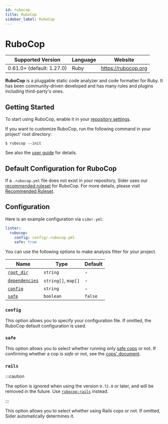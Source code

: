 ```yaml
---
id: rubocop
title: RuboCop
sidebar_label: RuboCop
---
```


# RuboCop

| Supported Version         | Language | Website             |
| ------------------------- | -------- | ------------------- |
| 0.61.0+ (default: 1.27.0) | Ruby     | https://rubocop.org |

**RuboCop** is a pluggable static code analyzer and code formatter for Ruby.
It has been community-driven developed and has many rules and plugins including third-party's ones.

## Getting Started

To start using RuboCop, enable it in your [repository settings](../../getting-started/repository-settings.md).

If you want to customize RuboCop, run the following command in your project' root directory:

```console
$ rubocop --init
```

See also the [user guide](https://docs.rubocop.org/rubocop/usage/basic_usage) for details.

## Default Configuration for RuboCop

If a `.rubocop.yml` file does not exist in your repository,
Sider uses our [recommended ruleset](https://github.com/sider/runners/blob/HEAD/images/rubocop/sider_recommended_rubocop.yml) for RuboCop.
For more details, please visit [Recommended Ruleset](../../getting-started/recommended-rules.md).

## Configuration

Here is an example configuration via `sider.yml`:

```yaml
linter:
  rubocop:
    config: config/.rubocop.yml
    safe: true
```

You can use the following options to make analysis fitter for your project.

| Name                                                                                          | Type                | Default |
| --------------------------------------------------------------------------------------------- | ------------------- | ------- |
| [`root_dir`](../../getting-started/custom-configuration.md#linteranalyzer_idroot_dir)         | `string`            | -       |
| [`dependencies`](../../getting-started/custom-configuration.md#linteranalyzer_iddependencies) | `string[]`, `map[]` | -       |
| [`config`](#config)                                                                           | `string`            | -       |
| [`safe`](#safe)                                                                               | `boolean`           | `false` |

### `config`

This option allows you to specify your configuration file. If omitted, the RuboCop default configuration is used.

### `safe`

This option allows you to select whether running only [safe cops](https://docs.rubocop.org/rubocop/usage/auto_correct#safe-auto-correct) or not.
If confirming whether a cop is _safe_ or not, see the [cops' document](https://docs.rubocop.org/rubocop/cops).

### `rails`

:::caution

The option is ignored when using the version `0.72.0` or later, and will be removed in the future.
Use [`rubocop-rails`](https://github.com/rubocop/rubocop-rails) instead.

:::

This option allows you to select whether using Rails cops or not. If omitted, Sider automatically determines it.

